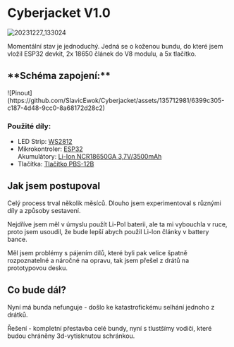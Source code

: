 # Cyberjacket V1.0
![20231227_133024](https://github.com/SlavicEwok/Cyberjacket/assets/135712981/d49fcc15-3888-4332-ab28-9467bcd11b5f)


<p>Momentální stav je jednoduchý. Jedná se o koženou bundu, do které jsem vložil ESP32 devkit, 2x 18650 článek do V8 modulu, a 5x tlačítko.</p>

<h2>**Schéma zapojení:**</h2>
![Pinout](https://github.com/SlavicEwok/Cyberjacket/assets/135712981/6399c305-c187-4d48-9cc0-8a68172d28c2)

<h3>Použité díly:</h3>
<ul>
  <li>LED Strip: <a href="https://www.hadex.cz/g819-nabijecka-powerbanka-modul-v8-pro-esp32esp8266-pro-2x-li-ion-18650/">WS2812</a></li>
  <li>Mikrokontroler: <a href="https://www.hadex.cz/m432-esp32-esp32s-vyvojova-deska-24ghz-wifibluetooth---38-pinu/">ESP32</a></li
  <li>Akumulátory: <a href="https://www.hadex.cz/r578a-nabijeci-clanek-li-ion-ncr18650ga-37v3500mah/">Li-Ion NCR18650GA 3,7V/3500mAh</a></li>
  <li>Tlačítka: <a href="https://www.hadex.cz/l335c-tlacitko-pbs-12b-off-on-1pol250v1a-cerne/">Tlačítko PBS-12B</a></li>
</ul>

<h2>Jak jsem postupoval</h2>
<p>Celý process trval několik měsíců. Dlouho jsem experimentoval s různými díly a způsoby sestavení.</p>
<p>Nejdříve jsem měl v úmyslu použít Li-Pol baterii, ale ta mi vybouchla v ruce, proto jsem usoudil, že bude lepší abych použil Li-Ion články v battery bance.</p>
<p>Měl jsem problémy s pájením dílů, které byli pak velice špatně rozpoznatelné a náročné na opravu, tak jsem přešel z drátů na prototypovou desku.</p>


<h2>Co bude dál?</h2>
<p>Nyní má bunda nefunguje - došlo ke katastrofickému selhání jednoho z drátků.</p>
<p>Řešení - kompletní přestavba celé bundy, nyní s tlustšímy vodiči, které budou chráněny 3d-vytisknutou schránkou.</p>
